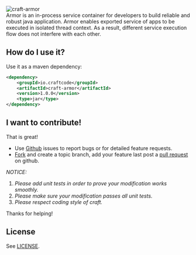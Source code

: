 ![craft-armor](http://craftcode.io/images/craft-logo.png)  
Armor is an in-process service container for developers to build reliable and robust java application. Armor enables exported service of apps to be executed in isolated thread context. As a result, different service execution flow does not interfere with each other.  


## How do I use it?
Use it as a maven dependency:

```xml
<dependency>
    <groupId>io.craftcode</groupId>
    <artifactId>craft-armor</artifactId>
    <version>1.0.0</version>
    <type>jar</type>
</dependency>
```

## I want to contribute!
That is great!

  * Use [Github](http://github.com) issues to report bugs or for detailed feature requests.
  * [Fork](https://help.github.com/articles/fork-a-repo/) and create a topic branch, add your feature last post a [pull request](https://help.github.com/articles/using-pull-requests/) on github.

_NOTICE:_  
  1. _Please add unit tests in order to prove your modification works smoothly._
  2. _Please make sure your modification passes all unit tests._
  3. _Please respect coding style of craft._  

Thanks for helping!

## License
See [LICENSE](https://github.com/mindwind/craft-armor/blob/master/LICENSE.txt).
